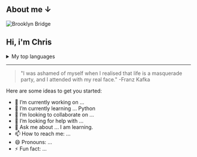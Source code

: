 ## About me  &#8595;

<picture> 
  <source mediia="(prefers-color-scheme: dark)" srcste="https://images.unsplash.com/photo-1599033153041-e88627ca70bb?q=80&w=870&auto=format&fit=crop&ixlib=rb-4.0.3&ixid=M3wxMjA3fDB8MHxwaG90by1wYWdlfHx8fGVufDB8fHx8fA%3D%3D">
  <source media="(prefers-color-scheme:light)" srcset="https://images.unsplash.com/photo-1599033153041-e88627ca70bb?q=80&w=870&auto=format&fit=crop&ixlib=rb-4.0.3&ixid=M3wxMjA3fDB8MHxwaG90by1wYWdlfHx8fGVufDB8fHx8fA%3D%3D">
  <img alt="Brooklyn Bridge" src="https://images.unsplash.com/photo-1599033153041-e88627ca70bb?q=80&w=870&auto=format&fit=crop&ixlib=rb-4.0.3&ixid=M3wxMjA3fDB8MHxwaG90by1wYWdlfHx8fGVufDB8fHx8fA%3D%3D">
</picture>


## Hi, i'm Chris


<details>
<summary>My top languages</summary>

| Rank | Languages |
|-----:|-----------|
|     1| JavaScript|
|     2| Python    |
|     3| HTML      |

</details>


---
> "I was ashamed of myself when I realised that life is a masquerade party, and I attended with my real face."
-Franz Kafka <!--STUDY-->



Here are some ideas to get you started:

- 🔭 I’m currently working on ... 
- 🌱 I’m currently learning ... Python
- 👯 I’m looking to collaborate on ...
- 🤔 I’m looking for help with ...
- 💬 Ask me about ... I am learning.
- 📫 How to reach me: ...
- 😄 Pronouns: ...
- ⚡ Fun fact: ...

